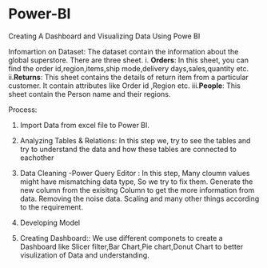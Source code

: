 # Power-BI
Creating A Dashboard and Visualizing Data Using Powe BI

Infomartion on Dataset: 
The dataset contain the information about the global superstore.
There are three sheet. 
i.  **Orders**: In this sheet, you can find the order id,region,items,ship mode,delivery days,sales,quantity etc.
ii.**Returns**: This sheet contains the details of return item from a particular customer. It contain attributes like Order id ,Region etc.
iii.**People**: This sheet contain the Person name and their regions. 


Process:
1. Import Data from excel file to Power BI.

2. Analyzing Tables & Relations: In this step we, try to see the tables and try to understand the data and how these tables are connected to eachother

3. Data Cleaning -Power Query Editor : In this step, Many cloumn values might have mismatching data type, So we try to fix them. Generate the new column from the exisitng Column to get the more information from data. Removing the noise data. Scaling and many other things according to the requirement.

4. Developing Model
 
5. Creating Dashboard:: We use different componets to create a Dashboard like Slicer filter,Bar Chart,Pie chart,Donut Chart to better visulization of Data and understanding.
